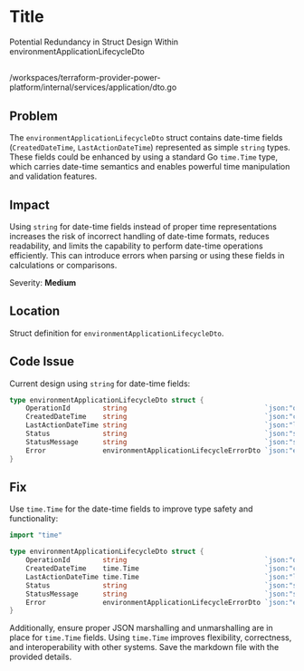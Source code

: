 # Title

Potential Redundancy in Struct Design Within environmentApplicationLifecycleDto

##

/workspaces/terraform-provider-power-platform/internal/services/application/dto.go

## Problem

The `environmentApplicationLifecycleDto` struct contains date-time fields (`CreatedDateTime`, `LastActionDateTime`) represented as simple `string` types. These fields could be enhanced by using a standard Go `time.Time` type, which carries date-time semantics and enables powerful time manipulation and validation features.

## Impact

Using `string` for date-time fields instead of proper time representations increases the risk of incorrect handling of date-time formats, reduces readability, and limits the capability to perform date-time operations efficiently. This can introduce errors when parsing or using these fields in calculations or comparisons.

Severity: **Medium**

## Location

Struct definition for `environmentApplicationLifecycleDto`.

## Code Issue

Current design using `string` for date-time fields:

```go
type environmentApplicationLifecycleDto struct {
	OperationId        string                                  `json:"operationId"`
	CreatedDateTime    string                                  `json:"createdDateTime"`
	LastActionDateTime string                                  `json:"lastActionDateTime"`
	Status             string                                  `json:"status"`
	StatusMessage      string                                  `json:"statusMessage"`
	Error              environmentApplicationLifecycleErrorDto `json:"error"`
}
```

## Fix

Use `time.Time` for the date-time fields to improve type safety and functionality:

```go
import "time"

type environmentApplicationLifecycleDto struct {
	OperationId        string                                  `json:"operationId"`
	CreatedDateTime    time.Time                               `json:"createdDateTime"`
	LastActionDateTime time.Time                               `json:"lastActionDateTime"`
	Status             string                                  `json:"status"`
	StatusMessage      string                                  `json:"statusMessage"`
	Error              environmentApplicationLifecycleErrorDto `json:"error"`
}
```

Additionally, ensure proper JSON marshalling and unmarshalling are in place for `time.Time` fields. Using `time.Time` improves flexibility, correctness, and interoperability with other systems. Save the markdown file with the provided details.